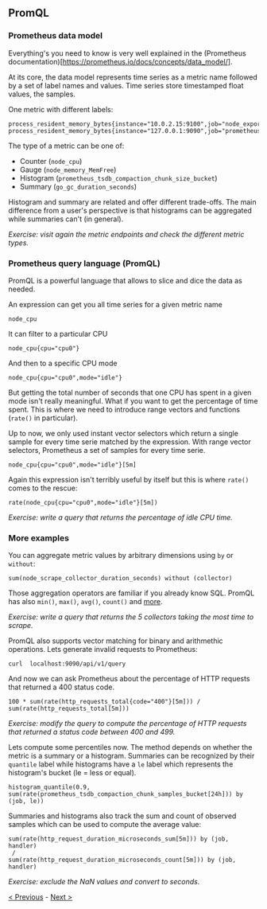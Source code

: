 ## PromQL

### Prometheus data model

Everything's you need to know is very well explained in the (Prometheus
documentation)[https://prometheus.io/docs/concepts/data_model/].

At its core, the data model represents time series as a metric name followed by
a set of label names and values. Time series store timestamped float
values, the samples.

One metric with different labels:

```
process_resident_memory_bytes{instance="10.0.2.15:9100",job="node_exporter"}
process_resident_memory_bytes{instance="127.0.0.1:9090",job="prometheus"}
```

The type of a metric can be one of:
* Counter (`node_cpu`)
* Gauge (`node_memory_MemFree`)
* Histogram (`prometheus_tsdb_compaction_chunk_size_bucket`)
* Summary (`go_gc_duration_seconds`)

Histogram and summary are related and offer different trade-offs. The main
difference from a user's perspective is that histograms can be aggregated while
summaries can't (in general).

*Exercise: visit again the metric endpoints and check the different metric types.*

### Prometheus query language (PromQL)

PromQL is a powerful language that allows to slice and dice the data as needed.

An expression can get you all time series for a given metric name

```
node_cpu
```

It can filter to a particular CPU

```
node_cpu{cpu="cpu0"}
```

And then to a specific CPU mode

```
node_cpu{cpu="cpu0",mode="idle"}
```

But getting the total number of seconds that one CPU has spent in a given mode
isn't really meaningful. What if you want to get the percentage of time spent.
This is where we need to introduce range vectors and functions (`rate()` in particular).

Up to now, we only used instant vector selectors which return a single sample for every time serie matched by the expression. With range vector selectors, Prometheus a set of samples for every time serie.

```
node_cpu{cpu="cpu0",mode="idle"}[5m]
```

Again this expression isn't terribly useful by itself but this is where `rate()` comes to the rescue:

```
rate(node_cpu{cpu="cpu0",mode="idle"}[5m])
```

*Exercise: write a query that returns the percentage of idle CPU time.*

### More examples

You can aggregate metric values by arbitrary dimensions using `by` or `without`:

```
sum(node_scrape_collector_duration_seconds) without (collector)
```

Those aggregation operators are familiar if you already know SQL. PromQL has also `min()`, `max()`, `avg()`, `count()` and [more](https://prometheus.io/docs/prometheus/latest/querying/operators/#aggregation-operators).

*Exercise: write a query that returns the 5 collectors taking the most time to scrape.*


PromQL also supports vector matching for binary and arithmethic operations. Lets generate invalid requests to Prometheus:

```
curl  localhost:9090/api/v1/query
```

And now we can ask Prometheus about the percentage of HTTP requests that returned a 400 status code.

```
100 * sum(rate(http_requests_total{code="400"}[5m])) / sum(rate(http_requests_total[5m]))
```

*Exercise: modify the query to compute the percentage of HTTP requests that returned a status code between 400 and 499.*

Lets compute some percentiles now. The method depends on whether the metric is a summary or a histogram. Summaries can be recognized by their `quantile` label while histograms have a `le` label which represents the histogram's bucket (le = less or equal).

```
histogram_quantile(0.9, sum(rate(prometheus_tsdb_compaction_chunk_samples_bucket[24h])) by (job, le))
```

Summaries and histograms also track the sum and count of observed samples which can be used to compute the average value:

```
sum(rate(http_request_duration_microseconds_sum[5m])) by (job, handler)
 /
sum(rate(http_request_duration_microseconds_count[5m])) by (job, handler)
```

*Exercise: exclude the NaN values and convert to seconds.*

[< Previous](GettingStarted.md) - [Next >](Alerting.md)
